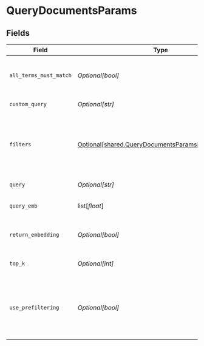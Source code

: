 # QueryDocumentsParams


## Fields

| Field                                                                                                                                                    | Type                                                                                                                                                     | Required                                                                                                                                                 | Description                                                                                                                                              |
| -------------------------------------------------------------------------------------------------------------------------------------------------------- | -------------------------------------------------------------------------------------------------------------------------------------------------------- | -------------------------------------------------------------------------------------------------------------------------------------------------------- | -------------------------------------------------------------------------------------------------------------------------------------------------------- |
| `all_terms_must_match`                                                                                                                                   | *Optional[bool]*                                                                                                                                         | :heavy_minus_sign:                                                                                                                                       | Specifies if returned documents must match all query terms.                                                                                              |
| `custom_query`                                                                                                                                           | *Optional[str]*                                                                                                                                          | :heavy_minus_sign:                                                                                                                                       | Sends a custom query.                                                                                                                                    |
| `filters`                                                                                                                                                | [Optional[shared.QueryDocumentsParamsHaystackFilters]](undefined/models/shared/querydocumentsparamshaystackfilters.md)                                   | :heavy_minus_sign:                                                                                                                                       | Filters you can use to narrow down the search. For more information, see [metadata filtering](https://docs.haystack.deepset.ai/docs/metadata-filtering). |
| `query`                                                                                                                                                  | *Optional[str]*                                                                                                                                          | :heavy_minus_sign:                                                                                                                                       | The search query                                                                                                                                         |
| `query_emb`                                                                                                                                              | list[*float*]                                                                                                                                            | :heavy_minus_sign:                                                                                                                                       | The vector representation of the query.                                                                                                                  |
| `return_embedding`                                                                                                                                       | *Optional[bool]*                                                                                                                                         | :heavy_minus_sign:                                                                                                                                       | Returns vector representations of the documents.                                                                                                         |
| `top_k`                                                                                                                                                  | *Optional[int]*                                                                                                                                          | :heavy_minus_sign:                                                                                                                                       | The number of results to return.                                                                                                                         |
| `use_prefiltering`                                                                                                                                       | *Optional[bool]*                                                                                                                                         | :heavy_minus_sign:                                                                                                                                       | Specifies if documents should be prefiltered in the document store instead of within the retriever.                                                      |